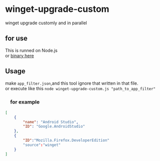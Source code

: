 # winget-upgrade-custom  
winget upgrade customly and in parallel

## for use  

This is runned on Node.js  
or [binary here](https://github.com/yy-tromb/winget-upgrade-custom/releases)

## Usage  
make `app_filter.json`,and this tool ignore that written in that file.  
or execute like this `node winget-upgrade-custom.js "path_to_app_filter"`  

### 　for example  

```app_filter.json
[  
    {  
        "name": "Android Studio",  
        "ID": "Google.AndroidStudio"  
    },  
    {  
        "ID":"Mozilla.Firefox.DeveloperEdition"
        "source":"winget"  
    }  
]  
```
